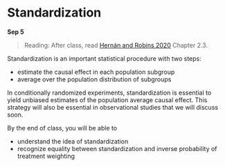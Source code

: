 
# Standardization

**Sep 5**

> Reading: After class, read [Hernán and Robins 2020](https://www.hsph.harvard.edu/miguel-hernan/causal-inference-book/) Chapter 2.3.

Standardization is an important statistical procedure with two steps:

* estimate the causal effect in each population subgroup
* average over the population distribution of subgroups

In conditionally randomized experiments, standardization is essential to yield unbiased estimates of the population average causal effect. This strategy will also be essential in observational studies that we will discuss soon.

By the end of class, you will be able to

* understand the idea of standardization
* recognize equality between standardization and inverse probability of treatment weighting

